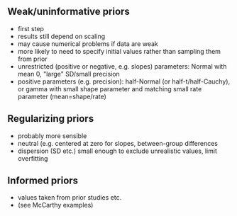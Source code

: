 ## Weak/uninformative priors

* first step
* results still depend on scaling
* may cause numerical problems if data are weak
* more likely to need to specify initial values rather than sampling them from prior
* unrestricted (positive or negative, e.g. slopes) parameters: Normal with mean 0, "large" SD/small precision
* positive parameters (e.g. precision): half-Normal (or half-t/half-Cauchy), or gamma with small shape parameter and matching small rate parameter (mean=shape/rate)

## Regularizing priors

* probably more sensible
* neutral (e.g. centered at zero for slopes, between-group differences
* dispersion (SD etc.) small enough to exclude unrealistic values, limit overfitting

## Informed priors

* values taken from prior studies etc.
* (see McCarthy examples)

